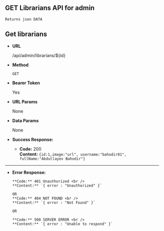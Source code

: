 **GET Librarians API for admin**
----
    Returns json DATA

## Get librarians

* **URL**

  /api/admin/librarians/${id}

* **Method**

  `GET`

* **Bearer Token**

  Yes

* **URL Params**

  None


* **Data Params**

  None


* **Success Response:**

    * **Code:** 200 <br/>
      **Content:**
      `{id:1,image:"url", username:"bahodir01", fullName:"Abdullayev Bahodir"}`<br/>

  
----

* **Error Response:**


      **Code:** 401 Unauthorized <br />
      **Content:** `{ error : "Unauthorized" }`

      OR
      **Code:** 404 NOT FOUND <br />
      **Content:** `{ error : "Not Found" }`

      OR

      **Code:** 500 SERVER ERROR <br />
      **Content:** `{ error : "Unable to respond" }`

